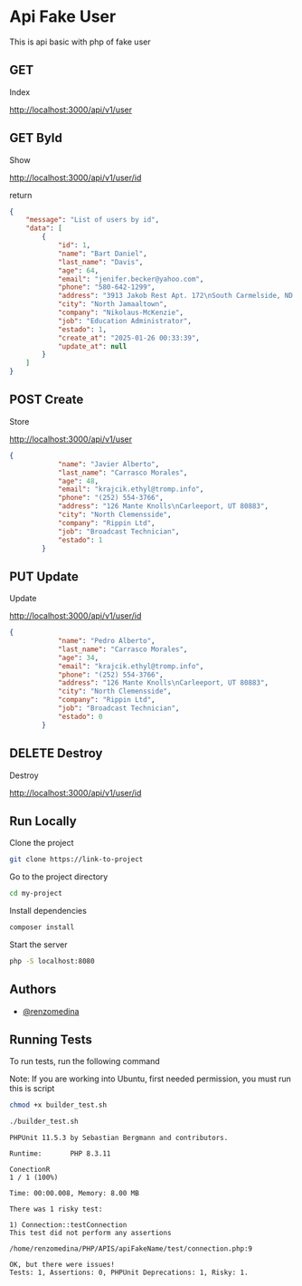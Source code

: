 
# Api Fake User

This is api basic with php of fake user


## GET
Index

[http://localhost:3000/api/v1/user](http://localhost:3000/api/v1/user)

## GET ById
Show

[http://localhost:3000/api/v1/user/id](http://localhost:3000/api/v1/user/id)

return 
```json
{
    "message": "List of users by id",
    "data": [
        {
            "id": 1,
            "name": "Bart Daniel",
            "last_name": "Davis",
            "age": 64,
            "email": "jenifer.becker@yahoo.com",
            "phone": "580-642-1299",
            "address": "3913 Jakob Rest Apt. 172\nSouth Carmelside, ND 60037-7128",
            "city": "North Jamaaltown",
            "company": "Nikolaus-McKenzie",
            "job": "Education Administrator",
            "estado": 1,
            "create_at": "2025-01-26 00:33:39",
            "update_at": null
        }
    ]
}
```

## POST Create
Store

[http://localhost:3000/api/v1/user](http://localhost:3000/api/v1/user)

``` json
{
            "name": "Javier Alberto",
            "last_name": "Carrasco Morales",
            "age": 48,
            "email": "krajcik.ethyl@tromp.info",
            "phone": "(252) 554-3766",
            "address": "126 Mante Knolls\nCarleeport, UT 80883",
            "city": "North Clemensside",
            "company": "Rippin Ltd",
            "job": "Broadcast Technician",
            "estado": 1
        }

```

## PUT Update
Update

[http://localhost:3000/api/v1/user/id](http://localhost:3000/api/v1/user/id)

```json
{
            "name": "Pedro Alberto",
            "last_name": "Carrasco Morales",
            "age": 34,
            "email": "krajcik.ethyl@tromp.info",
            "phone": "(252) 554-3766",
            "address": "126 Mante Knolls\nCarleeport, UT 80883",
            "city": "North Clemensside",
            "company": "Rippin Ltd",
            "job": "Broadcast Technician",
            "estado": 0
        }
```

## DELETE Destroy
Destroy

[http://localhost:3000/api/v1/user/id](http://localhost:3000/api/v1/user/id)


## Run Locally

Clone the project

```bash
git clone https://link-to-project
```

Go to the project directory

```bash
cd my-project
```

Install dependencies

```bash
composer install
```

Start the server

```bash
php -S localhost:8080
```


## Authors

- [@renzomedina](https://www.github.com/RenzoMedina)


## Running Tests

To run tests, run the following command

Note: If you are working into Ubuntu, first needed permission, you must run this is script
```bash 
chmod +x builder_test.sh
```
```bash
./builder_test.sh
```
```
PHPUnit 11.5.3 by Sebastian Bergmann and contributors.

Runtime:       PHP 8.3.11

ConectionR                                                                   1 / 1 (100%)

Time: 00:00.008, Memory: 8.00 MB

There was 1 risky test:

1) Connection::testConnection
This test did not perform any assertions

/home/renzomedina/PHP/APIS/apiFakeName/test/connection.php:9

OK, but there were issues!
Tests: 1, Assertions: 0, PHPUnit Deprecations: 1, Risky: 1.
```


